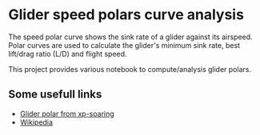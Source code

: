 # Glider speed polars curve analysis

The speed polar curve shows the sink rate of a glider against its airspeed. Polar curves are used to calculate the glider's minimum sink rate, best lift/drag ratio (L/D) and flight speed.

This project provides various notebook to compute/analysis glider polars.

## Some usefull links

* [Glider polar from xp-soaring](https://xp-soaring.github.io/dev/polars/polar.html)
* [Wikipedia](https://en.wikipedia.org/wiki/Drag_curve)
